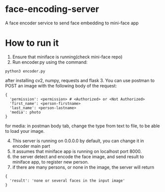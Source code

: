 # face-encoding-server
A face encoder service to send face embedding to mini-face app

# How to run it
1.  Ensure that miniface is running(check mini-face repo)
2.  Run encoder.py using the command:
```
python3 encoder.py
```
after installing cv2, numpy, requests and flask
3.  You can use postman to POST an image with the following body of the request:
```
{
  'permission': <permission> # <Authorized> or <Not Authorized>
  'first_name': <person-firstname>
  'last_name': <person-lastname>
  'media': photo
}
```
for media: in postman body tab, change the type from text to file, to be able to load your image.

4.  This server is running on 0.0.0.0 by default, you can change it in encoder main part
5.  It assumes that miniface app is running on localhost port 8000.
6.  the server detect and encode the face image, and send result to miniface app, to register new person.
7.  if there are many persons, or none in the image, the server will return 
```
{
  'result': 'none or several faces in the input image'
}
```
